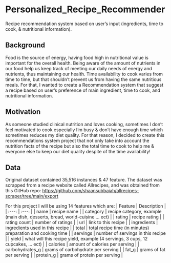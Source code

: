 # Personalized_Recipe_Recommender
Recipe recommendation system based on user’s input (ingredients, time to cook, &amp; nutritional information).
## Background
Food is the source of energy, having food high in nutritional value is important for the overall health. Being aware of the amount of nutrients in our food help us keep track of meeting our daily needs of energy and nutrients, thus maintaining our health. Time availability to cook varies from time to time, but that shouldn’t prevent us from having the same nutritious meals. For that, I wanted to create a Recommendation system that suggest a recipe based on user’s preference of main ingredient, time to cook, and nutritional information.
## Motivation
As someone studied clinical nutrition and loves cooking, sometimes I don’t feel motivated to cook especially I’m busy & don’t have enough time which sometimes reduces my diet quality. For that reason, I decided to create this recommendations system project that not only take into account the nutrition facts of the recipe but also the total time to cook to help me & everyone else to keep our diet quality despite of the time availability! 
## Data
Original dataset contained 35,516 instances & 47 feature. The dataset was scrapped from a recipe website called Allrecipes, and was obtained from this GitHub repo:
https://github.com/shaansubbaiah/allrecipes-scraper/tree/main/export

For this project I will be using 14 features which are:
| Feature         | Description |
|  :---:          |   :---:     |
|  name           | recipe name |
| category        | recipe category, example (main dish, desserts, bread, world-cuisine ... ect) |
| rating          | recipe rating |
| rating count    | number of ratings |
| url             | link to this recipe |
| ingredients     | ingredients used in this recipe |
| total           | total recipe time (in minutes) preparation and cooking time |
| servings        | number of servings in this recipe |
| yield           | what will this recipe yield, example (4 servings, 3 cups, 12 cupcakes, ... ect) |
| calories        | amount of calories per serving |
| carbohydrates_g | grams of carbohydrate per serving |
| fat_g           | grams of fat per serving |
| protein_g       | grams of protein per serving |
